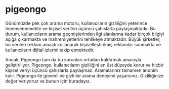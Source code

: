 # pigeongo
 
Günümüzde pek çok arama motoru, kullanıcıların gizliliğini yeterince önemsememekte ve kişisel verileri üçüncü şahıslarla paylaşmaktadır. Bu durum, kullanıcıların arama geçmişlerinden ilgi alanlarına kadar birçok bilgiyi açığa çıkarmakta ve mahremiyetlerini tehlikeye atmaktadır. Büyük şirketler, bu verileri reklam amaçlı kullanarak kişiselleştirilmiş reklamlar sunmakta ve kullanıcıların dijital izlerini takip etmektedir.

Ancak, Pigeongo tam da bu sorunları ortadan kaldırmak amacıyla geliştiriliyor. Pigeongo, kullanıcıların gizliliğini en üst düzeyde korur ve hiçbir kişisel veriyi üçüncü şahıslarla paylaşmaz. Aramalarınız tamamen anonim kalır. Pigeongo ile güvenli ve gizli bir arama deneyimi yaşarsınız. Gizliliğinize değer veriyoruz ve bunun için buradayız.